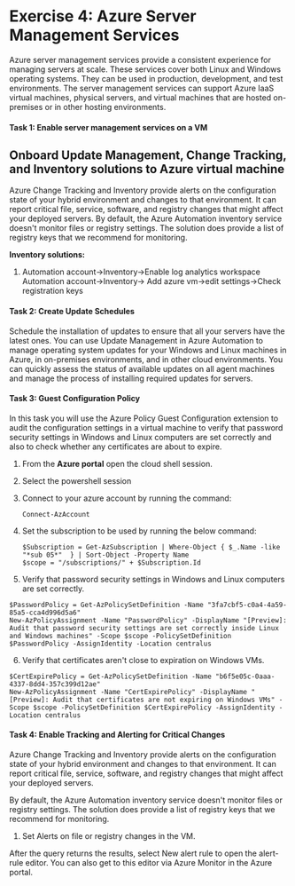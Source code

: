 # Exercise 4: Azure Server Management Services

Azure server management services provide a consistent experience for managing servers at scale. These services cover both Linux and Windows operating systems. They can be used in production, development, and test environments. The server management services can support Azure IaaS virtual machines, physical servers, and virtual machines that are hosted on-premises or in other hosting environments.

#### Task 1: Enable server management services on a VM

## Onboard Update Management, Change Tracking, and Inventory solutions to Azure virtual machine

Azure Change Tracking and Inventory provide alerts on the configuration state of your hybrid environment and changes to that environment. It can report critical file, service, software, and registry changes that might affect your deployed servers.
By default, the Azure Automation inventory service doesn't monitor files or registry settings. The solution does provide a list of registry keys that we recommend for monitoring.

**Inventory solutions:**

1. Automation account->Inventory->Enable log analytics workspace
Automation account->Inventory-> Add azure vm->edit settings->Check registration keys



#### Task 2: Create Update Schedules 

Schedule the installation of updates to ensure that all your servers have the latest ones.
You can use Update Management in Azure Automation to manage operating system updates for your Windows and Linux machines in Azure, in on-premises environments, and in other cloud environments. 
You can quickly assess the status of available updates on all agent machines and manage the process of installing required updates for servers.

#### Task 3: Guest Configuration Policy 

In this task you will use the Azure Policy Guest Configuration extension to audit the configuration settings in a virtual machine to verify that password security settings in Windows and Linux computers are set correctly and also to check whether any certificates are about to expire.

1. From the **Azure portal** open the cloud shell session.

2. Select the powershell session 

3. Connect to your azure account by running the command:
   ```
   Connect-AzAccount 
    ```
4. Set the subscription to be used by running the below command:
   
   ```
   $Subscription = Get-AzSubscription | Where-Object { $_.Name -like "*sub 05*"  } | Sort-Object -Property Name
   $scope = "/subscriptions/" + $Subscription.Id
   ```

5. Verify that password security settings in Windows and Linux computers are set correctly.

```
$PasswordPolicy = Get-AzPolicySetDefinition -Name "3fa7cbf5-c0a4-4a59-85a5-cca4d996d5a6"
New-AzPolicyAssignment -Name "PasswordPolicy" -DisplayName "[Preview]: Audit that password security settings are set correctly inside Linux and Windows machines" -Scope $scope -PolicySetDefinition $PasswordPolicy -AssignIdentity -Location centralus
```

 6. Verify that certificates aren't close to expiration on Windows VMs.
 
 ```
 $CertExpirePolicy = Get-AzPolicySetDefinition -Name "b6f5e05c-0aaa-4337-8dd4-357c399d12ae"
 New-AzPolicyAssignment -Name "CertExpirePolicy" -DisplayName "[Preview]: Audit that certificates are not expiring on Windows VMs" -Scope $scope -PolicySetDefinition $CertExpirePolicy -AssignIdentity -Location centralus
 ```

#### Task 4: Enable Tracking and Alerting for Critical Changes

Azure Change Tracking and Inventory provide alerts on the configuration state of your hybrid environment and changes to that environment. It can report critical file, service, software, and registry changes that might affect your deployed servers.

By default, the Azure Automation inventory service doesn't monitor files or registry settings. The solution does provide a list of registry keys that we recommend for monitoring.

1.	Set Alerts on file or registry changes in the VM.

After the query returns the results, select New alert rule to open the alert-rule editor. You can also get to this editor via Azure Monitor in the Azure portal.
